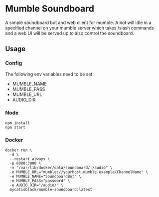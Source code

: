 # Mumble Soundboard

A simple soundboard bot and web client for mumble. A bot will idle in a specified channel on your mumble server which takes /slash commands and a web UI will be served up to also control the soundboard.

## Usage

### Config

The following env variables need to be set.

 * MUMBLE_NAME
 * MUMBLE_PASS
 * MUMBLE_URL
 * AUDIO_DIR

### Node

```
npm install
npm start
```

### Docker

```
docker run \
  -d \
  --restart always \
  -p 8080:3000 \
  -v "/var/lib/docker/data/soundboard/:/audio" \
  -e MUMBLE_URL="mumble://yourhost.mumble.example/ChannelName" \
  -e MUMBLE_NAME="SoundboardBot" \
  -e MUMBLE_PASS="password" \
  -e AUDIO_DIR="/audio/" \
  mycatisblack/mumble-soundboard:latest
```

